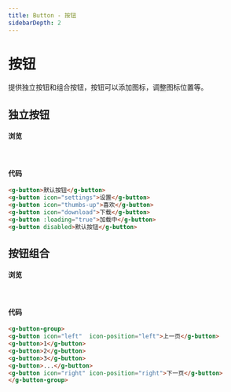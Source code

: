 ```yaml
---
title: Button - 按钮
sidebarDepth: 2
---
```

# 按钮

提供独立按钮和组合按钮，按钮可以添加图标，调整图标位置等。

## 独立按钮 

#### 浏览
<br/>
<ClientOnly>
<button-demos></button-demos>
</ClientOnly>

#### 代码

``` html
<g-button>默认按钮</g-button>
<g-button icon="settings">设置</g-button>
<g-button icon="thumbs-up">喜欢</g-button>
<g-button icon="download">下载</g-button>
<g-button :loading="true">加载中</g-button>
<g-button disabled>默认按钮</g-button>
```
## 按钮组合

#### 浏览
<br/>
<ClientOnly>
<buttonGroup-demos></buttonGroup-demos>
</ClientOnly>

#### 代码

``` html
<g-button-group>
<g-button icon="left"  icon-position="left">上一页</g-button>
<g-button>1</g-button>
<g-button>2</g-button>
<g-button>3</g-button>
<g-button>...</g-button>
<g-button icon="right" icon-position="right">下一页</g-button>
</g-button-group>
```
